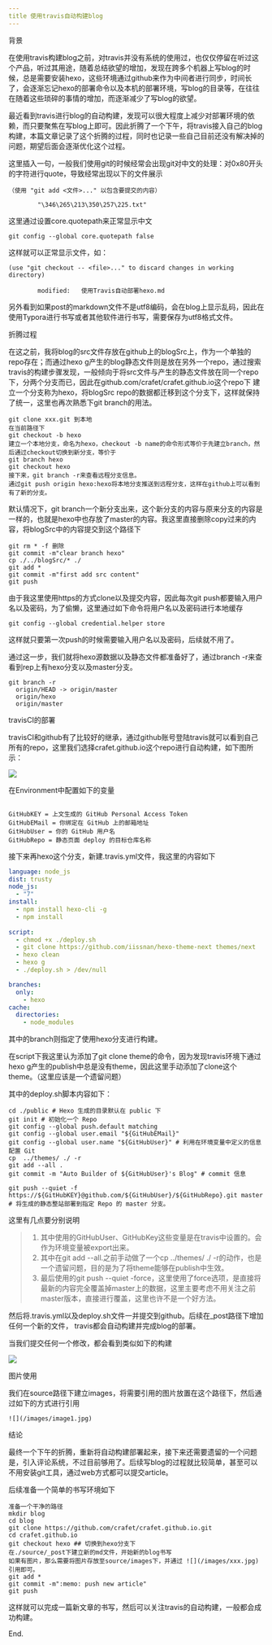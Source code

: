 ```yaml
---
title 使用travis自动构建blog
---
```


背景

在使用travis构建blog之前，对travis并没有系统的使用过，也仅仅停留在听过这个产品，听过其用途，随着总结欲望的增加，发现在跨多个机器上写blog的时候，总是需要安装hexo，这些环境通过github来作为中间者进行同步，时间长了，会逐渐忘记hexo的部署命令以及本机的部署环境，写blog的目录等，在往往在随着这些琐碎的事情的增加，而逐渐减少了写blog的欲望。

最近看到travis进行blog的自动构建，发现可以很大程度上减少对部署环境的依赖，而只要聚焦在写blog上即可。因此折腾了一个下午，将travis接入自己的blog构建，本篇文章记录了这个折腾的过程，同时也记录一些自己目前还没有解决掉的问题，期望后面会逐渐优化这个过程。

这里插入一句，一般我们使用git的时候经常会出现git对中文的处理：对0x80开头的字符进行quote，导致经常出现以下的文件展示

```shell
（使用 "git add <文件>..." 以包含要提交的内容）

        "\346\265\213\350\257\225.txt"
```

这里通过设置core.quotepath来正常显示中文

```shell
git config --global core.quotepath false
```

这样就可以正常显示文件，如：

```shell
(use "git checkout -- <file>..." to discard changes in working directory)

        modified:   使用Travis自动部署hexo.md

```



另外看到如果post的markdown文件不是utf8编码，会在blog上显示乱码，因此在使用Typora进行书写或者其他软件进行书写，需要保存为utf8格式文件。



折腾过程

在这之前，我将blog的src文件存放在github上的blogSrc上，作为一个单独的repo存在；而通过hexo g产生的blog静态文件则是放在另外一个repo，通过搜索travis的构建步骤发现，一般倾向于将src文件与产生的静态文件放在同一个repo下，分两个分支而已，因此在github.com/crafet/crafet.github.io这个repo下  建立一个分支称为hexo，将blogSrc repo的数据都迁移到这个分支下，这样就保持了统一，这里也再次熟悉下git branch的用法。

```shell
git clone xxx.git 到本地
在当前路径下
git checkout -b hexo
建立一个本地分支，命名为hexo，checkout -b name的命令形式等价于先建立branch，然后通过checkout切换到新分支，等价于
git branch hexo
git checkout hexo
接下来，git branch -r来查看远程分支信息。
通过git push origin hexo:hexo将本地分支推送到远程分支，这样在github上可以看到有了新的分支。

```

默认情况下，git branch一个新分支出来，这个新分支的内容与原来分支的内容是一样的，也就是hexo中也存放了master的内容。我这里直接删除copy过来的内容，将blogSrc中的内容提交到这个路径下

```shell
git rm * -f 删除
git commit -m"clear branch hexo"
cp ./../blogSrc/* ./
git add *
git commit -m"first add src content"
git push
```

由于我这里使用https的方式clone以及提交内容，因此每次git push都要输入用户名以及密码，为了偷懒，这里通过如下命令将用户名以及密码进行本地缓存

```shell
git config --global credential.helper store
```

这样就只要第一次push的时候需要输入用户名以及密码，后续就不用了。

通过这一步，我们就将hexo源数据以及静态文件都准备好了，通过branch -r来查看到rep上有hexo分支以及master分支。

```shell
git branch -r
  origin/HEAD -> origin/master
  origin/hexo
  origin/master

```

travisCI的部署

travisCI和github有了比较好的继承，通过github账号登陆travis就可以看到自己所有的repo，这里我们选择crafet.github.io这个repo进行自动构建，如下图所示：

![](/images/travis-select-repo.jpg)

在Environment中配置如下的变量

```shell

GitHubKEY = 上文生成的 GitHub Personal Access Token
GitHubEMail = 你绑定在 GitHub 上的邮箱地址
GitHubUser = 你的 GitHub 用户名
GitHubRepo = 静态页面 deploy 的目标仓库名称
```

接下来再hexo这个分支，新建.travis.yml文件，我这里的内容如下

```yaml
language: node_js
dist: trusty
node_js:
  - "7"
install:
  - npm install hexo-cli -g
  - npm install
  
script:
  - chmod +x ./deploy.sh
  - git clone https://github.com/iissnan/hexo-theme-next themes/next 
  - hexo clean
  - hexo g
  - ./deploy.sh > /dev/null

branches:
  only:
    - hexo
cache:
  directories:
    - node_modules
```

其中的branch则指定了使用hexo分支进行构建。

在script下我这里认为添加了git clone theme的命令，因为发现travis环境下通过hexo g产生的publish中总是没有theme，因此这里手动添加了clone这个theme。（这里应该是一个遗留问题）

其中的deploy.sh脚本内容如下：

```shell
cd ./public # Hexo 生成的目录默认在 public 下
git init # 初始化一个 Repo
git config --global push.default matching
git config --global user.email "${GitHubEMail}"
git config --global user.name "${GitHubUser}" # 利用在环境变量中定义的信息配置 Git
cp  ../themes/ ./ -r
git add --all .
git commit -m "Auto Builder of ${GitHubUser}'s Blog" # commit 信息

git push --quiet -f https://${GitHubKEY}@github.com/${GitHubUser}/${GitHubRepo}.git master # 将生成的静态整站部署到指定 Repo 的 master 分支。
```

这里有几点要分别说明

> 1. 其中使用的GitHubUser、GitHubKey这些变量是在travis中设置的。会作为环境变量被export出来。
> 2. 其中在git add --all.之前手动做了一个cp ../themes/ ./ -r的动作，也是一个遗留问题，目的是为了将theme能够在publish中生效。
> 3. 最后使用的git push --quiet -force，这里使用了force选项，是直接将最新的内容完全覆盖掉master上的数据，这里主要考虑不用关注之前master版本，直接进行覆盖，这里也许不是一个好方法。

然后将.travis.yml以及deploy.sh文件一并提交到github。后续在_post路径下增加任何一个新的文件， travis都会自动构建并完成blog的部署。

当我们提交任何一个修改，都会看到类似如下的构建

![](/images/travis-build.jpg)

图片使用

我们在source路径下建立images，将需要引用的图片放置在这个路径下，然后通过如下的方式进行引用

```shell
![](/images/image1.jpg)
```



结论

最终一个下午的折腾，重新将自动构建部署起来，接下来还需要遗留的一个问题是，引入评论系统，不过目前够用了。后续写blog的过程就比较简单，甚至可以不用安装git工具，通过web方式都可以提交article。

后续准备一个简单的书写环境如下

```shell
准备一个干净的路径
mkdir blog
cd blog
git clone https://github.com/crafet/crafet.github.io.git
cd crafet.github.io
git checkout hexo ## 切换到hexo分支下
在./source/_post下建立新的md文件，开始新的blog书写
如果有图片，那么需要将图片存放至source/images下，并通过 ![](/images/xxx.jpg)引用即可。
git add *
git commit -m":memo: push new article"
git push
```

这样就可以完成一篇新文章的书写，然后可以关注travis的自动构建，一般都会成功构建。

End.